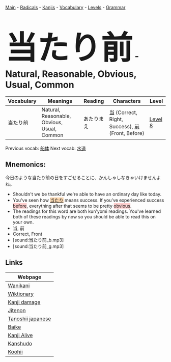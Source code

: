 <style> bigfont {font-size: 100px}</style>
[Main](../README.md) -
[Radicals](../radicals.md) -
[Kanjis](../kanjis.md) -
[Vocabulary](../vocabulary.md) -
[Levels](../levels.md) -
[Grammar](../grammar.md)
# <bigfont> 当たり前</bigfont> - Natural, Reasonable, Obvious, Usual, Common 

| Vocabulary | Meanings | Reading | Characters | Level |
| --- | --- | --- | --- | --- |
| 当たり前 | Natural, Reasonable, Obvious, Usual, Common | あたりまえ |  [当](../kanjis/当.md) (Correct, Right, Success), [前](../kanjis/前.md) (Front, Before) | [Level 8](../levels/wk_level8.md) |

Previous vocab: [船体](船体.md) Next vocab: [水道](水道.md) 

## Mnemonics:
今日のような当たり前の日をすごせることに、かんしゃしなきゃいけませんよね。
* Shouldn't we be thankful we're able to have an ordinary day like today.
* You've seen how <span style="background-color:#fed8b1"> [当たり](https://jisho.org/search/当たり)</span> means success. If you've experienced success <span style="background-color:#ffcccb"> before</span>, everything after that seems to be pretty <span style="background-color:#ffcccb"> obvious</span>.
* The readings for this word are both kun'yomi readings. You've learned both of these readings by now so you should be able to read this on your own.
* 当, 前
* Correct, Front
* [sound:当たり前_b.mp3]
* [sound:当たり前_g.mp3]


## Links 

| Webpage |
| --- |
| [Wanikani          ](https://www.wanikani.com/kanji/当たり前) |
| [Wiktionary        ](https://en.wiktionary.org/wiki/当たり前) |
| [Kanji damage      ](http://www.kanjidamage.com/kanji/search?utf8=✓&q=当たり前) |
| [Jitenon           ](https://jitenon.com/kanji/当たり前) |
| [Tanoshii japanese ](https://www.tanoshiijapanese.com/dictionary/kanji.cfm?k=当たり前) |
| [Baike             ](https://baike.baidu.com/item/当たり前) |
| [Kanji Alive       ](https://app.kanjialive.com/当たり前) |
| [Kanshudo          ](https://www.kanshudo.com/searchmn?q=当たり前) |
| [Koohii            ](https://kanji.koohii.com/study/kanji/当たり前) |
